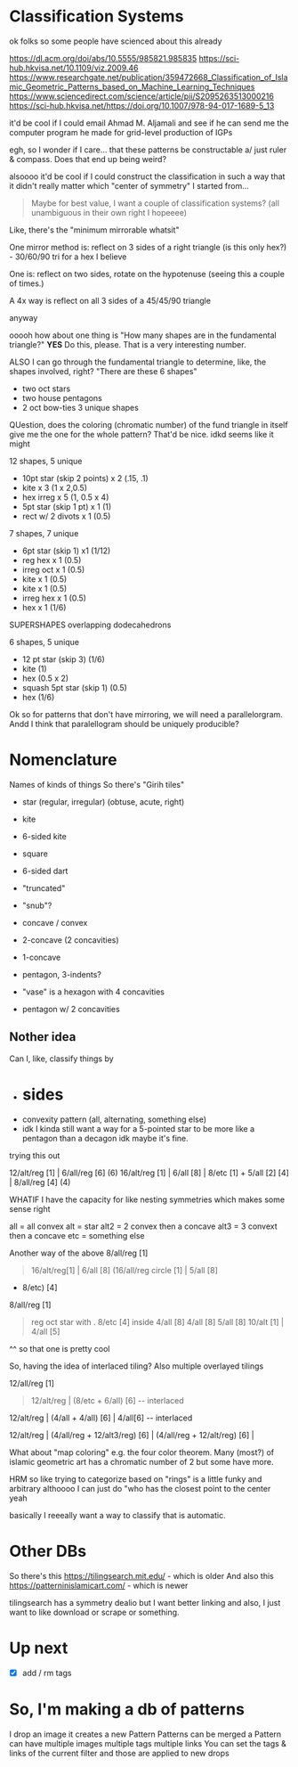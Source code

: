 
# Classification Systems

ok folks so some people have scienced about this already

https://dl.acm.org/doi/abs/10.5555/985821.985835
https://sci-hub.hkvisa.net/10.1109/viz.2009.46
https://www.researchgate.net/publication/359472668_Classification_of_Islamic_Geometric_Patterns_based_on_Machine_Learning_Techniques
https://www.sciencedirect.com/science/article/pii/S2095263513000216
https://sci-hub.hkvisa.net/https://doi.org/10.1007/978-94-017-1689-5_13

it'd be cool if I could email Ahmad M. Aljamali and see if he can send me the computer program he made for grid-level production of IGPs

egh, so I wonder if I care... that these patterns be constructable a/ just ruler & compass. Does that end up being weird?


alsoooo it'd be cool if I could construct the classification in such a way
that it didn't really matter which "center of symmetry" I started from...


> Maybe for best value, I want a couple of classification systems? (all unambiguous in their own right I hopeeee)

Like, there's the "minimum mirrorable whatsit"

One mirror method is:
reflect on 3 sides of a right triangle (is this only hex?) - 30/60/90 tri for a hex I believe

One is:
reflect on two sides, rotate on the hypotenuse
(seeing this a couple of times.)

A 4x way is reflect on all 3 sides of a 45/45/90 triangle

anyway

ooooh how about one thing is
"How many shapes are in the fundamental triangle?"
**YES** Do this, please. That is a very interesting number.

ALSO I can go through the fundamental triangle to determine, like,
the shapes involved, right?
"There are these 6 shapes"
- two oct stars
- two house pentagons
- 2 oct bow-ties
3 unique shapes

QUestion, does the coloring (chromatic number) of the fund triangle
in itself give me the one for the whole pattern? That'd be nice.
idkd seems like it might


12 shapes, 5 unique
- 10pt star (skip 2 points) x 2 (.15, .1)
- kite x 3 (1 x 2,0.5)
- hex irreg x 5 (1, 0.5 x 4)
- 5pt star (skip 1 pt) x 1 (1)
- rect w/ 2 divots x 1 (0.5)

7 shapes, 7 unique
- 6pt star (skip 1) x1 (1/12)
- reg hex x 1 (0.5)
- irreg oct x 1 (0.5)
- kite x 1 (0.5)
- kite x 1 (0.5)
- irreg hex x 1 (0.5)
- hex x 1 (1/6)

SUPERSHAPES overlapping dodecahedrons

6 shapes, 5 unique
- 12 pt star (skip 3) (1/6)
- kite (1)
- hex (0.5 x 2)
- squash 5pt star (skip 1) (0.5)
- hex (1/6)


Ok so for patterns that don't have mirroring,
we will need a parallelorgram.
Andd I think that paralellogram should be
uniquely producible?


# Nomenclature

Names of kinds of things
So there's "Girih tiles"

- star (regular, irregular) (obtuse, acute, right)
- kite
- 6-sided kite
- square
- 6-sided dart
- "truncated"
- "snub"?
- concave / convex

- 2-concave (2 concavities)
- 1-concave

- pentagon, 3-indents?

- "vase" is a hexagon with 4 concavities
- pentagon w/ 2 concavities

## Nother idea

Can I, like, classify things by
- # sides
- convexity pattern (all, alternating, something else)
- idk I kinda still want a way for a 5-pointed star to be more like a pentagon than a decagon
idk maybe it's fine.

trying this out

12/alt/reg [1] | 6/all/reg [6] (6)
16/alt/reg [1] | 6/all [8] | 8/etc [1] + 5/all [2] [4] | 8/all/reg [4] (4)

WHATIF
I have the capacity
for like nesting symmetries
which makes some sense right

all = all convex
alt = star
alt2 = 2 convex then a concave
alt3 = 3 convext then a concave
etc = something else


Another way of the above
8/all/reg [1]
> 16/alt/reg[1] | 6/all [8]
(16/all/reg
> circle [1] | 5/all [8]
+ 8/etc) [4]

8/all/reg [1]
> reg oct star
  > with . 8/etc [4] inside
  4/all [8]
  4/all [8]
5/all [8]
> 10/alt [1] | 4/all [5]

^^ so that one is pretty cool

So, having the idea of interlaced tiling?
Also multiple overlayed tilings

12/all/reg [1]
> 12/alt/reg | (8/etc + 6/all) [6]
-- interlaced

12/alt/reg | (4/all + 4/all) [6] | 4/all[6]
-- interlaced


12/alt/reg | (4/all/reg + 12/alt3/reg) [6] | (4/all/reg + 12/alt/reg) [6] |



What about "map coloring" e.g. the four color theorem.
Many (most?) of islamic geometric art has a chromatic number of 2
but some have more.

HRM so like
trying to categorize based on "rings" is a little funky
and arbitrary althoooo I can just do "who has the closest point to the center
yeah

basically I reeeally want a way to classify that is automatic.





# Other DBs

So there's this https://tilingsearch.mit.edu/ - which is older
And also this https://patterninislamicart.com/ - which is newer

tilingsearch has a symmetry dealio
but
I want better linking
and also, I just want to like download or scrape or something.





# Up next

- [x] add / rm tags


# So, I'm making a db of patterns

I drop an image
it creates a new Pattern
Patterns can be merged
a Pattern can have multiple images
multiple tags
multiple links
You can set the tags & links of the current filter
and those are applied to new drops
